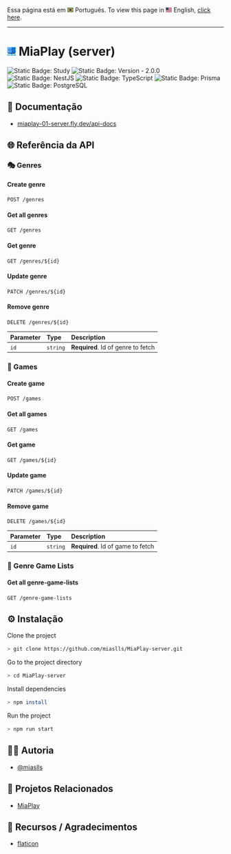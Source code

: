 Essa página está em <img src="assets/img/flag-pt-br.png" width="14" alt="Português"> Português.
To view this page in <img src="assets/img/flag-en.png" width="14" alt="English"> English, [click here](./README.md).

---

# <img src="assets/img/server.png" width="20" alt="Server icon"> MiaPlay (server)

![Static Badge: Study](https://img.shields.io/badge/study-blue)
![Static Badge: Version - 2.0.0](https://img.shields.io/badge/version-2.0.0-green)
![Static Badge: NestJS](https://img.shields.io/badge/NestJS-5a5a5a?logo=nestjs)
![Static Badge: TypeScript](https://img.shields.io/badge/TypeScript-5a5a5a?logo=typescript)
![Static Badge: Prisma](https://img.shields.io/badge/Prisma-5a5a5a?logo=prisma)
![Static Badge: PostgreSQL](https://img.shields.io/badge/PostgreSQL-5a5a5a?logo=postgresql)

## 📄 Documentação

- [miaplay-01-server.fly.dev/api-docs](https://miaplay-01-server.fly.dev/api-docs)

## 🌐 Referência da API

### 🎭 Genres

#### Create genre

```http
POST /genres
```

#### Get all genres

```http
GET /genres
```

#### Get genre

```http
GET /genres/${id}
```

#### Update genre

```http
PATCH /genres/${id}
```

#### Remove genre

```http
DELETE /genres/${id}
```

| Parameter | Type     | Description                        |
| :-------- | :------- | :--------------------------------- |
| `id`      | `string` | **Required**. Id of genre to fetch |

### 🎲 Games

#### Create game

```http
POST /games
```

#### Get all games

```http
GET /games
```

#### Get game

```http
GET /games/${id}
```

#### Update game

```http
PATCH /games/${id}
```

#### Remove game

```http
DELETE /games/${id}
```

| Parameter | Type     | Description                       |
| :-------- | :------- | :-------------------------------- |
| `id`      | `string` | **Required**. Id of game to fetch |

### 📃 Genre Game Lists

#### Get all genre-game-lists

```http
GET /genre-game-lists
```

## ⚙️ Instalação

Clone the project

```bash
> git clone https://github.com/miaslls/MiaPlay-server.git
```

Go to the project directory

```bash
> cd MiaPlay-server
```

Install dependencies

```bash
> npm install
```

Run the project

```bash
> npm run start
```

## 👩‍💻 Autoria

- [@miaslls](https://www.github.com/miaslls)

## 📑 Projetos Relacionados

- [MiaPlay](https://github.com/miaslls/MiaPlay#readme)

## 🫶 Recursos / Agradecimentos

- [flaticon](https://flaticon.com)
